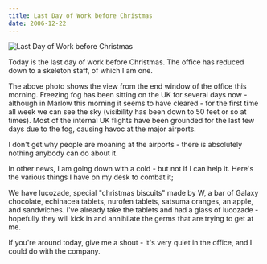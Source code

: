 ```yaml
---
title: Last Day of Work before Christmas
date: 2006-12-22
---
```


![Last Day of Work before Christmas](https://source.unsplash.com/gp8BLyaTaA0/1600x900)

Today is the last day of work before Christmas. The office has reduced down to a skeleton staff, of which I am one.

The above photo shows the view from the end window of the office this morning. Freezing fog has been sitting on the UK for several days now - although in Marlow this morning it seems to have cleared - for the first time all week we can see the sky (visibility has been down to 50 feet or so at times). Most of the internal UK flights have been grounded for the last few days due to the fog, causing havoc at the major airports.

I don't get why people are moaning at the airports - there is absolutely nothing anybody can do about it.

In other news, I am going down with a cold - but not if I can help it. Here's the various things I have on my desk to combat it;

We have lucozade, special "christmas biscuits" made by W, a bar of Galaxy chocolate, echinacea tablets, nurofen tablets, satsuma oranges, an apple, and sandwiches. I've already take the tablets and had a glass of lucozade - hopefully they will kick in and annihilate the germs that are trying to get at me.

If you're around today, give me a shout - it's very quiet in the office, and I could do with the company.